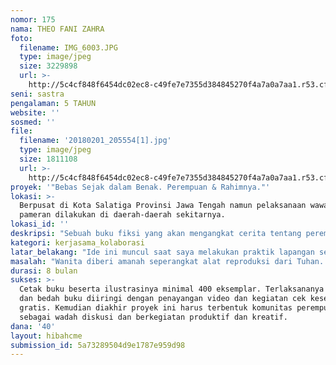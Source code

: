 ```yaml
---
nomor: 175
nama: THEO FANI ZAHRA
foto:
  filename: IMG_6003.JPG
  type: image/jpeg
  size: 3229898
  url: >-
    http://5c4cf848f6454dc02ec8-c49fe7e7355d384845270f4a7a0a7aa1.r53.cf2.rackcdn.com/5a4f5c83-4694-4b88-b349-d9358f03279d/IMG_6003.JPG
seni: sastra
pengalaman: 5 TAHUN
website: ''
sosmed: ''
file:
  filename: '20180201_205554[1].jpg'
  type: image/jpeg
  size: 1811108
  url: >-
    http://5c4cf848f6454dc02ec8-c49fe7e7355d384845270f4a7a0a7aa1.r53.cf2.rackcdn.com/3c5e1750-0980-42ed-9a49-775770f96392/20180201_205554[1].jpg
proyek: '"Bebas Sejak dalam Benak. Perempuan & Rahimnya."'
lokasi: >-
  Berpusat di Kota Salatiga Provinsi Jawa Tengah namun pelaksanaan wawancara dan
  pameran dilakukan di daerah-daerah sekitarnya.
lokasi_id: ''
deskripsi: "Sebuah buku fiksi yang akan mengangkat cerita tentang perempuan dengan rahimnya, perasaannya, budayanya dan amanah dari Tuhannya. Dalam buku ini saya ingin berbagi tentang kesehatan reproduksi, ilmu kesehatan ibu dan anak, serta pengalaman-pengalaman kurang menguntungkan yang sering dialami perempuan, namun dikemas dalam cerita fiksi. Terlebih dalam buku ini, saya ingin banyak membahas tentang pernikahan dini yang dianggap sebagai sumber permasalah kesehatan perempuan.\r\nDalam pembuatan buku ini saya butuh riset dengan mewawancarai minimal 3 perempuan yang akan atau telah menikah diusia dini. Proses riset ini juga akan saya dokumentasikan dalam bentuk video diary.\r\nNantinya, hasil karya buku dan video akan ditampilkan serta didiskusikan dalam berbagai acara seni dan kelompok-kelompok remaja di daerah yang angka pernikahan dininya masih tinggi. Selanjutnya saya ingin membangun komunitas perempuan yang aktif dan konsisten membahas isu-isu tentang perempuan, hak perempuan, meyelesaikan masalah serta memberdayakan diri bersama.\r\n"
kategori: kerjasama_kolaborasi
latar_belakang: "Ide ini muncul saat saya melakukan praktik lapangan sebagai mahasiswi kebidanan. Saya melihat pemandangan buruk yang harus perempuan alami berkaitan dengan rahim dan jiwanya. Masuk di ruang kebidanan dan kandungan sama saja membuka pintu kehidupan perempuan yang selama ini tersembunyi. Teriakaannya yang keras diredam oleh tembok-tembok.\r\nDi ruang persalinan saya mendampingi anak berumur 15 tahun berusaha mengejan mengeluarkan bayinya, jalan lahirnya harus di-episiotomi (dilebarkan dengan cara digunting) karena kaku (foktor usia muda). Dilain hari saya mendampingi seorang mahasiswi bersalin tanpa keluarga. Siapa yang mampu membayangkan, sepulang dari ruang bersalin gadis itu pulang ke kos membawa bayinya sendiri? Saya juga pernah menolong persalinan di desa terpencil namun bayinya terlanjur meninggal karena letak sungsang dan kepalanya masih menggantung di vagina sejak setengah jam yang lalu. Belum lagi ketika saya harus menenangkan pasien pre-operasi karena kehamilan ektopik (kehamilan di luar kandungan), sedangkan janin yang dikandung adalah tinggalan mantan pacarnya. Membuatnya ditimpa ketakutan pada lelaki dan berjanji bahwa kelak tidak ingin menikah. Dan masih banyak cerita lagi tentang perempuan dan rahimnya. \r\nSaya berharap perempuan lain juga ikut menyimak cerita itu sehingga timbul kemauan, kesadaran dan kemandirian untuk menyayangi rahim dan tubuhnya. Juga timbul kepedulian pada sesama perempuan yang masih kurang beruntung."
masalah: "Wanita diberi amanah seperangkat alat reproduksi dari Tuhan. Namun, seringkali manah itu menjadi sumber ketidak bahagiaannya. Rahim, vagina, payudara dan tubuhnya, disisi lain adalah sebuah keindahan yang bisa berujung pada malapetaka. Saya berharap dengan wanita mengenali amanah itu, selanjutnya kami bisa menjaga diri, memberdayakan diri dan saling menjaga dengan terus peduli dan belajar. \r\nSudah semestinya kami memiliki ruang belajar mengenai segala sifat dan keunikan yang perempuan miliki. Karena ternyata ada banyak hal unik yang dimiliki oleh perempuan, dan apresiasi itu harus dimulai oleh diri sendiri. Seseorang akan mencintai diri kita sebagaimana jalan kita dalam mencintai diri sendiri."
durasi: 8 bulan
sukses: >-
  Cetak buku beserta ilustrasinya minimal 400 eksemplar. Terlaksananya pameran
  dan bedah buku diiringi dengan penayangan video dan kegiatan cek kesehatan
  gratis. Kemudian diakhir proyek ini harus terbentuk komunitas perempuan
  sebagai wadah diskusi dan berkegiatan produktif dan kreatif.
dana: '40'
layout: hibahcme
submission_id: 5a73289504d9e1787e959d98
---
```

